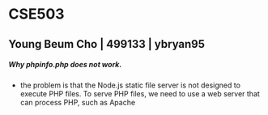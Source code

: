 # CSE503
## Young Beum Cho | 499133 | ybryan95

##### Why phpinfo.php does not work.
* the problem is that the Node.js static file server is not designed to execute PHP files. To serve PHP files, we need to use a web server that can process PHP, such as Apache 
  
